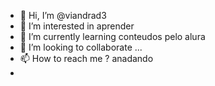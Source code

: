 - 👋 Hi, I’m @viandrad3
- 👀 I’m interested in  aprender
- 🌱 I’m currently learning  conteudos pelo alura
- 💞️ I’m looking to collaborate ...
- 📫 How to reach me  ? anadando
-

<!---
viandrad3/viandrad3 is a ✨ special ✨ repository because its `README.md` (this file) appears on your GitHub profile.
You can click the Preview link to take a look at your changes.
--->
